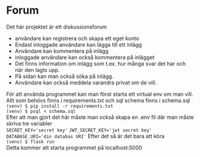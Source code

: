 # Forum
Det här projektet är ett diskussionsforum
* användare kan registrera och skapa ett eget konto
* Endast inloggade användare kan lägga till ett inlägg
* Användare kan kommentera på inlägg 
* inloggade användare kan också kommentera på inlägget 
* Det finns information om inlägg som t.ex. hur många svar det har och när den lagts upp. 
* På sidan kan man också söka på inlägg.   
* Användare kan också meddela varandra privat om de vill.  

För att använda programmet kan man först starta ett virtual env om man vill.  
Allt som behövs finns i requirements.txt och sql schema finns i schema.sql  
`(venv) $ pip install -r requirements.txt`  
`(venv) $ psql < schema.sql`  
Efter att man gjort det här måste man också skapa en .env fil där man måste skriva tre variabler  
`SECRET_KEY='secret key'`
`JWT_SECRET_KEY='jwt secret key'`
`DATABASE_URI='din databas URI'`
Efter det så är det bara att köra  
`(venv) $ flask run`  
Detta kommer att starta programmet på localhost:5000  

